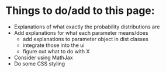 # Things to do/add to this page:

- Explanations of what exactly the probability distributions are
- Add explanations for what each parameter means/does
    - add explanations to parameter object in dist classes
    - integrate those into the ui
    - figure out what to do with X
- Consider using MathJax
- Do some CSS styling